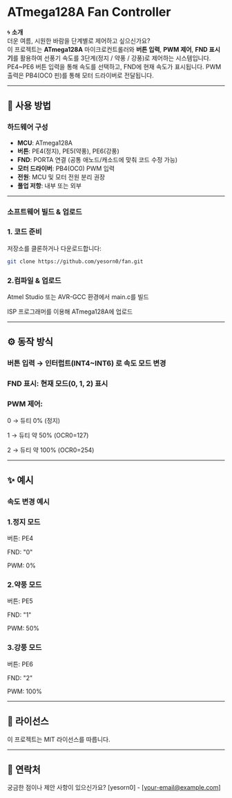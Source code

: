 # ATmega128A Fan Controller

🌀 **소개**  
더운 여름, 시원한 바람을 단계별로 제어하고 싶으신가요?  
이 프로젝트는 **ATmega128A** 마이크로컨트롤러와 **버튼 입력**, **PWM 제어**, **FND 표시기**를 활용하여 선풍기 속도를 3단계(정지 / 약풍 / 강풍)로 제어하는 시스템입니다.  
PE4~PE6 버튼 입력을 통해 속도를 선택하고, FND에 현재 속도가 표시됩니다. PWM 출력은 PB4(OC0 핀)를 통해 모터 드라이버로 전달됩니다.

---

## 🚀 사용 방법

### 하드웨어 구성
- **MCU**: ATmega128A
- **버튼**: PE4(정지), PE5(약풍), PE6(강풍)
- **FND**: PORTA 연결 (공통 애노드/캐소드에 맞춰 코드 수정 가능)
- **모터 드라이버**: PB4(OC0) PWM 입력
- **전원**: MCU 및 모터 전원 분리 권장
- **풀업 저항**: 내부 또는 외부

---

### 소프트웨어 빌드 & 업로드

### 1. **코드 준비**  
   저장소를 클론하거나 다운로드합니다:
   ```bash
   git clone https://github.com/yesorn0/fan.git
```

### 2.컴파일 & 업로드

Atmel Studio 또는 AVR-GCC 환경에서 main.c를 빌드

ISP 프로그래머를 이용해 ATmega128A에 업로드

---

## ⚙️ 동작 방식

### 버튼 입력 → 인터럽트(INT4~INT6) 로 속도 모드 변경

### FND 표시: 현재 모드(0, 1, 2) 표시

### PWM 제어:

  0 → 듀티 0% (정지)

  1 → 듀티 약 50% (OCR0=127)

  2 → 듀티 약 100% (OCR0=254)

---

## ✨ 예시

### 속도 변경 예시

### 1.정지 모드

  버튼: PE4
  
  FND: "0"
  
  PWM: 0%

### 2.약풍 모드

  버튼: PE5
  
  FND: "1"
  
  PWM: 50%

### 3.강풍 모드

  버튼: PE6
  
  FND: "2"
  
  PWM: 100%

---

## 📄 라이선스
이 프로젝트는 MIT 라이선스를 따릅니다.

---

## 📧 연락처
궁금한 점이나 제안 사항이 있으신가요?
[yesorn0] - [your-email@example.com]
